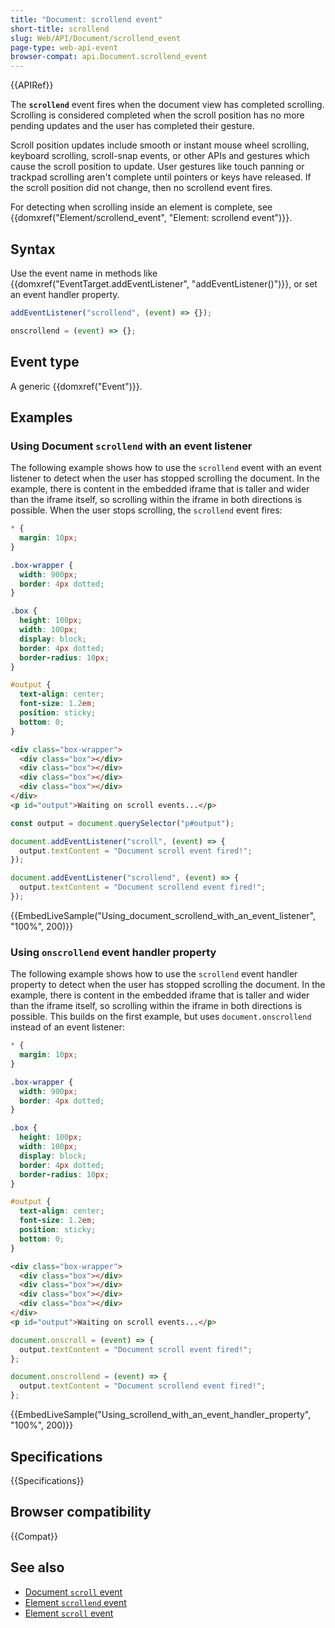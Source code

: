 ```yaml
---
title: "Document: scrollend event"
short-title: scrollend
slug: Web/API/Document/scrollend_event
page-type: web-api-event
browser-compat: api.Document.scrollend_event
---
```


{{APIRef}}

The **`scrollend`** event fires when the document view has completed scrolling.
Scrolling is considered completed when the scroll position has no more pending updates and the user has completed their gesture.

Scroll position updates include smooth or instant mouse wheel scrolling, keyboard scrolling, scroll-snap events, or other APIs and gestures which cause the scroll position to update.
User gestures like touch panning or trackpad scrolling aren't complete until pointers or keys have released.
If the scroll position did not change, then no scrollend event fires.

For detecting when scrolling inside an element is complete, see {{domxref("Element/scrollend_event", "Element: scrollend event")}}.

## Syntax

Use the event name in methods like {{domxref("EventTarget.addEventListener", "addEventListener()")}}, or set an event handler property.

```js
addEventListener("scrollend", (event) => {});

onscrollend = (event) => {};
```

## Event type

A generic {{domxref("Event")}}.

## Examples

### Using Document `scrollend` with an event listener

The following example shows how to use the `scrollend` event with an event listener to detect when the user has stopped scrolling the document.
In the example, there is content in the embedded iframe that is taller and wider than the iframe itself, so scrolling within the iframe in both directions is possible.
When the user stops scrolling, the `scrollend` event fires:

```css hidden
* {
  margin: 10px;
}

.box-wrapper {
  width: 900px;
  border: 4px dotted;
}

.box {
  height: 100px;
  width: 100px;
  display: block;
  border: 4px dotted;
  border-radius: 10px;
}

#output {
  text-align: center;
  font-size: 1.2em;
  position: sticky;
  bottom: 0;
}
```

```html
<div class="box-wrapper">
  <div class="box"></div>
  <div class="box"></div>
  <div class="box"></div>
  <div class="box"></div>
</div>
<p id="output">Waiting on scroll events...</p>
```

```js
const output = document.querySelector("p#output");

document.addEventListener("scroll", (event) => {
  output.textContent = "Document scroll event fired!";
});

document.addEventListener("scrollend", (event) => {
  output.textContent = "Document scrollend event fired!";
});
```

{{EmbedLiveSample("Using_document_scrollend_with_an_event_listener", "100%", 200)}}

### Using `onscrollend` event handler property

The following example shows how to use the `scrollend` event handler property to detect when the user has stopped scrolling the document.
In the example, there is content in the embedded iframe that is taller and wider than the iframe itself, so scrolling within the iframe in both directions is possible.
This builds on the first example, but uses `document.onscrollend` instead of an event listener:

```css hidden
* {
  margin: 10px;
}

.box-wrapper {
  width: 900px;
  border: 4px dotted;
}

.box {
  height: 100px;
  width: 100px;
  display: block;
  border: 4px dotted;
  border-radius: 10px;
}

#output {
  text-align: center;
  font-size: 1.2em;
  position: sticky;
  bottom: 0;
}
```

```html
<div class="box-wrapper">
  <div class="box"></div>
  <div class="box"></div>
  <div class="box"></div>
  <div class="box"></div>
</div>
<p id="output">Waiting on scroll events...</p>
```

```js
document.onscroll = (event) => {
  output.textContent = "Document scroll event fired!";
};

document.onscrollend = (event) => {
  output.textContent = "Document scrollend event fired!";
};
```

{{EmbedLiveSample("Using_scrollend_with_an_event_handler_property", "100%", 200)}}

## Specifications

{{Specifications}}

## Browser compatibility

{{Compat}}

## See also

- [Document `scroll` event](/en-US/docs/Web/API/Document/scroll_event)
- [Element `scrollend` event](/en-US/docs/Web/API/Element/scrollend_event)
- [Element `scroll` event](/en-US/docs/Web/API/Element/scroll_event)
